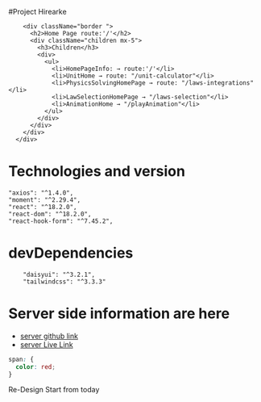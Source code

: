 #Project Hirearke

<div>
        
        <div className="border ">
          <h2>Home Page route:'/'</h2>
          <div className="children mx-5">
            <h3>Children</h3>
            <div>
              <ul>
                <li>HomePageInfo: → route:'/'</li>
                <li>UnitHome → route: "/unit-calculator"</li>
                <li>PhysicsSolvingHomePage → route: "/laws-integrations"</li>
                <li>LawSelectionHomePage → "/laws-selection"</li>
                <li>AnimationHome → "/playAnimation"</li>
              </ul>
            </div>
          </div>
        </div>
      </div>
# Technologies and version
```
"axios": "^1.4.0",
"moment": "^2.29.4",
"react": "^18.2.0",
"react-dom": "^18.2.0",
"react-hook-form": "^7.45.2",
```
# devDependencies
```
    "daisyui": "^3.2.1",
    "tailwindcss": "^3.3.3"
```

# Server side information are here

- [server github link]()
- [server Live Link]()

```css
span: {
  color: red;
}
```

<span>
Re-Design Start from today
</span>
